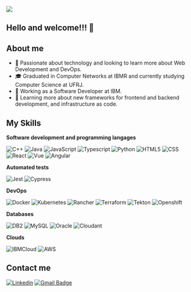 ![](https://komarev.com/ghpvc/?username=marifdam&color=006bed)

## Hello and welcome!!! :wave:

## About me

- 🤔 Passionate about technology and looking to learn more about Web Development and DevOps.
- 🎓 Graduated in Computer Networks at IBMR and currently studying Computer Science at UFRJ.
- 💼 Working as a Software Developer at IBM.
- 🌱 Learning more about new frameworks for frontend and backend development, and infrastructure as code.

## My Skills

**Software development and programming langages**

![C++](https://img.shields.io/badge/-C++-333333?style=flat&logo=C%2B%2B&logoColor=00599C)
![Java](https://img.shields.io/badge/-Java-333333?style=flat&logo=Java&logoColor=007396)
![JavaScript](https://img.shields.io/badge/-JavaScript-333333?style=flat&logo=javascript)
![Typescript](https://img.shields.io/badge/-Typescript-333333?style=flat&logo=typescript)
![Python](https://img.shields.io/badge/-Python-333333?style=flat&logo=Python)
![HTML5](https://img.shields.io/badge/-HTML5-333333?style=flat&logo=HTML5)
![CSS](https://img.shields.io/badge/-CSS-333333?style=flat&logo=CSS3&logoColor=1572B6)
![React](https://img.shields.io/badge/-React-333333?style=flat&logo=react)
![Vue](https://img.shields.io/badge/-Vue-333333?style=flat&logo=vuedotjs)
![Angular](https://img.shields.io/badge/-Angular-333333?style=flat&logo=angular)

**Automated tests**

![Jest](https://img.shields.io/badge/-Jest-333333?style=flat&logo=jest)
![Cypress](https://img.shields.io/badge/-Cypress-333333?style=flat&logo=Cypress)

**DevOps**

![Docker](https://img.shields.io/badge/-Docker-333333?style=flat&logo=docker)
![Kubernetes](https://img.shields.io/badge/-Kubernets-333333?style=flat&logo=kubernetes)
![Rancher](https://img.shields.io/badge/-Rancher-333333?style=flat&logo=rancher)
![Terraform](https://img.shields.io/badge/-Terraform-333333?style=flat&logo=terraform)
![Tekton](https://img.shields.io/badge/-Tekton-333333?style=flat&logo=tekton)
![Openshift](https://img.shields.io/badge/-Openshift-333333?style=flat&logo=openshift)

**Databases**

![DB2](https://img.shields.io/badge/-DB2-333333?style=flat&logo=db2)
![MySQL](https://img.shields.io/badge/-MySQL-333333?style=flat&logo=mysql)
![Oracle](https://img.shields.io/badge/-Oracle-333333?style=flat&logo=oracle)
![Cloudant](https://img.shields.io/badge/-Cloudant-333333?style=flat&logo=cloudant)

**Clouds**

![IBMCloud](https://img.shields.io/badge/-IBMCloud-333333?style=flat&logo=ibmcloud)
![AWS](https://img.shields.io/badge/-AWS-333333?style=flat&logo=aws)


## Contact me

[![Linkedin](https://img.shields.io/badge/-marifdam-blue?style=flat-square&logo=Linkedin&logoColor=white&link=linkedin.com/in/m4riferreira)](linkedin.com/in/m4riferreira)
[![Gmail Badge](https://img.shields.io/badge/-mfd271999@gmail.com-EA4335?style=flat-square&logo=Gmail&logoColor=white&link=mailto:mfd271999@gmail.com)](mailto:mfd271999@gmail.com)
